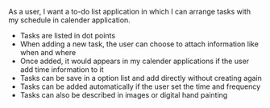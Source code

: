 As a user, I want a to-do list application in which I can arrange tasks with my schedule in calender application.
- Tasks are listed in dot points
- When adding a new task, the user can choose to attach information like when and where
- Once added, it would appears in my calender applications if the user add time information to it
- Tasks can be save in a option list and add directly without creating again
- Tasks can be added automatically if the user set the time and frequency
- Tasks can also be described in images or digital hand painting